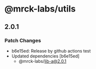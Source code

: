 # @mrck-labs/utils

## 2.0.1

### Patch Changes

- b6e15ed: Release by github actions test
- Updated dependencies [b6e15ed]
  - @mrck-labs/lib-a@2.0.1
